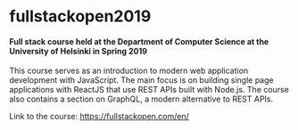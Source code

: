 # fullstackopen2019
#### Full stack course held at the Department of Computer Science at the University of Helsinki in Spring 2019

This course serves as an introduction to modern web application development with JavaScript. The main focus is on building single page applications with ReactJS that use REST APIs built with Node.js. The course also contains a section on GraphQL, a modern alternative to REST APIs.

Link to the course: https://fullstackopen.com/en/
